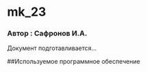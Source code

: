 # mk_23

### Автор : Сафронов И.А.

Документ подготавливается...

##Используемое программное обеспечение